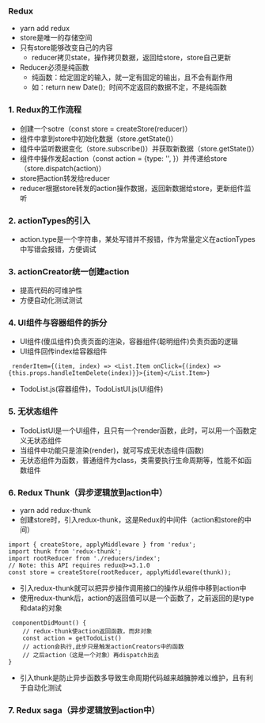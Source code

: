 ### Redux
* yarn add redux
* store是唯一的存储空间
* 只有store能够改变自己的内容
    * reducer拷贝state，操作拷贝数据，返回给store，store自己更新
* Reducer必须是纯函数 
    * 纯函数：给定固定的输入，就一定有固定的输出，且不会有副作用
    * 如：return new Date();  时间不定返回的数据不定，不是纯函数

### 1. Redux的工作流程

* 创建一个sotre（const store = createStore(reducer)）
* 组件中拿到store中初始化数据（store.getState()） 
* 组件中监听数据变化（store.subscribe()）并获取新数据（store.getState()）
* 组件中操作发起action（const action = {type: '', }）并传递给store（store.dispatch(action)）
* store把action转发给reducer
* reducer根据store转发的action操作数据，返回新数据给store，更新组件监听

### 2. actionTypes的引入

* action.type是一个字符串，某处写错并不报错，作为常量定义在actionTypes中写错会报错，方便调试

### 3. actionCreator统一创建action

* 提高代码的可维护性
* 方便自动化测试测试

### 4. UI组件与容器组件的拆分

* UI组件(傻瓜组件)负责页面的渲染，容器组件(聪明组件)负责页面的逻辑
* UI组件回传index给容器组件
```
 renderItem={(item, index) => <List.Item onClick={(index) => {this.props.handleItemDelete(index)}}>{item}</List.Item>}
```
* TodoList.js(容器组件)，TodoListUI.js(UI组件)

### 5. 无状态组件

* TodoListUI是一个UI组件，且只有一个render函数，此时，可以用一个函数定义无状态组件
* 当组件中功能只是渲染(render)，就可写成无状态组件(函数)
* 无状态组件为函数，普通组件为class，类需要执行生命周期等，性能不如函数组件

### 6. Redux Thunk（异步逻辑放到action中）

* yarn add redux-thunk
* 创建store时，引入redux-thunk，这是Redux的中间件（action和store的中间）
```
import { createStore, applyMiddleware } from 'redux';
import thunk from 'redux-thunk';
import rootReducer from './reducers/index';
// Note: this API requires redux@>=3.1.0
const store = createStore(rootReducer, applyMiddleware(thunk));
```
* 引入redux-thunk就可以把异步操作调用接口的操作从组件中移到action中
* 使用redux-thunk后，action的返回值可以是一个函数了，之前返回的是type和data的对象
```
 componentDidMount() {
    // redux-thunk使action返回函数，而非对象
    const action = getTodoList()  
    // action会执行,此步只是触发actionCreators中的函数
    // 之后action（这是一个对象）再dispatch出去
}
```
* 引入thunk是防止异步函数多导致生命周期代码越来越臃肿难以维护，且有利于自动化测试

### 7. Redux saga（异步逻辑放到action中）
